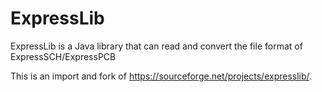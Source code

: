 # ExpressLib
ExpressLib is a Java library that can read and convert the file format of ExpressSCH/ExpressPCB

This is an import and fork of
https://sourceforge.net/projects/expresslib/.